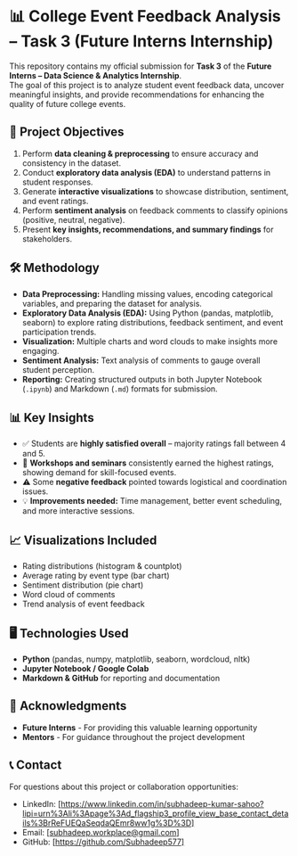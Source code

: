 # 📊 College Event Feedback Analysis – Task 3 (Future Interns Internship)

This repository contains my official submission for **Task 3** of the **Future Interns – Data Science & Analytics Internship**.  
The goal of this project is to analyze student event feedback data, uncover meaningful insights, and provide recommendations for enhancing the quality of future college events.  


## 🎯 Project Objectives

1. Perform **data cleaning & preprocessing** to ensure accuracy and consistency in the dataset.  
2. Conduct **exploratory data analysis (EDA)** to understand patterns in student responses.  
3. Generate **interactive visualizations** to showcase distribution, sentiment, and event ratings.  
4. Perform **sentiment analysis** on feedback comments to classify opinions (positive, neutral, negative).  
5. Present **key insights, recommendations, and summary findings** for stakeholders.  


## 🛠️ Methodology

- **Data Preprocessing:** Handling missing values, encoding categorical variables, and preparing the dataset for analysis.  
- **Exploratory Data Analysis (EDA):** Using Python (pandas, matplotlib, seaborn) to explore rating distributions, feedback sentiment, and event participation trends.  
- **Visualization:** Multiple charts and word clouds to make insights more engaging.  
- **Sentiment Analysis:** Text analysis of comments to gauge overall student perception.  
- **Reporting:** Creating structured outputs in both Jupyter Notebook (`.ipynb`) and Markdown (`.md`) formats for submission.  


## 📊 Key Insights

- ✅ Students are **highly satisfied overall** – majority ratings fall between 4 and 5.  
- 📌 **Workshops and seminars** consistently earned the highest ratings, showing demand for skill-focused events.  
- ⚠️ Some **negative feedback** pointed towards logistical and coordination issues.  
- 💡 **Improvements needed:** Time management, better event scheduling, and more interactive sessions.  


## 📈 Visualizations Included

- Rating distributions (histogram & countplot)  
- Average rating by event type (bar chart)  
- Sentiment distribution (pie chart)  
- Word cloud of comments  
- Trend analysis of event feedback


## 🖥️ Technologies Used

- **Python** (pandas, numpy, matplotlib, seaborn, wordcloud, nltk)  
- **Jupyter Notebook / Google Colab**  
- **Markdown & GitHub** for reporting and documentation  


## 🤝 Acknowledgments
- **Future Interns** - For providing this valuable learning opportunity
- **Mentors** - For guidance throughout the project development


## 📞 Contact
For questions about this project or collaboration opportunities:
- LinkedIn: [https://www.linkedin.com/in/subhadeep-kumar-sahoo?lipi=urn%3Ali%3Apage%3Ad_flagship3_profile_view_base_contact_details%3BrReFUEQaSeqdaQEmr8ww1g%3D%3D]
- Email: [subhadeep.workplace@gmail.com]
- GitHub: [https://github.com/Subhadeep577]

